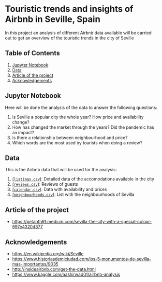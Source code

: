 # Touristic trends and  insights of Airbnb in Seville, Spain

In this project an analysis of different Airbnb data available will be carried out to get an overview of the touristic 
trends in the city of Seville

## Table of Contents

1. <a href = "#Jupyter-Notebook"> Jupyter Notebook </a>
2. <a href = "#Data" > Data </a>
3. <a href = "#Article-of-the-project" > Article of the project </a>
4. <a href = "#Acknowledgements" > Acknowledgements </a>

## Jupyter Notebook
Here will be done the analysis of the data to answer the following questions:

1. Is Seville a popular city the whole year? How price and availability change?
2. How has changed the market through the years? Did the pandemic has an impact?
3. Is there a relationship between neighbourhood and price?
4. Which words are the most used by tourists when doing a review?

## Data
This is the Airbnb data that will be used for the analysis:

1. [(```listings.csv```)](listings.csv): Detailed data of the accomodations available in the city
2. [(```reviews.csv```)](reviews.csv): Reviews of guests
3. [(```calendar.csv```)](calendar.csv): Data with availability and prices
4. [(```neighbourhoods.csv```)](neighbourhoods.csv): List with the neighbourhoods of Sevilla

## Article of the project
+ https://petanth91.medium.com/sevilla-the-city-with-a-special-colour-697e4320d377

## Acknowledgements
+ https://en.wikipedia.org/wiki/Seville
+ https://www.historiasdemiciudad.com/los-5-monumentos-de-sevilla-mas-importantes/9035
+ http://insideairbnb.com/get-the-data.html
+ https://www.kaggle.com/aashirwad01/airbnb-analysis
